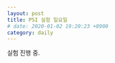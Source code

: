 ```yaml
---
layout: post
title: PSI 실험 일요일
# date: 2020-01-02 19:20:23 +0900
category: daily
---
```


실험 진행 중.

